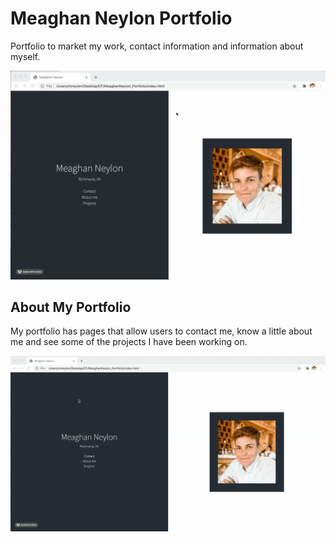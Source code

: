 # Meaghan Neylon Portfolio
Portfolio to market my work, contact information and information about myself. 

<img src="images/2020-10-11 14.46.38.gif" alt="GIF of home page">

## About My Portfolio 

My portfolio has pages that allow users to contact me, know a little about me and see some of the projects I have been working on. 

<img src="images/2020-10-11 15.26.23.gif" alt="GIF of webpage">